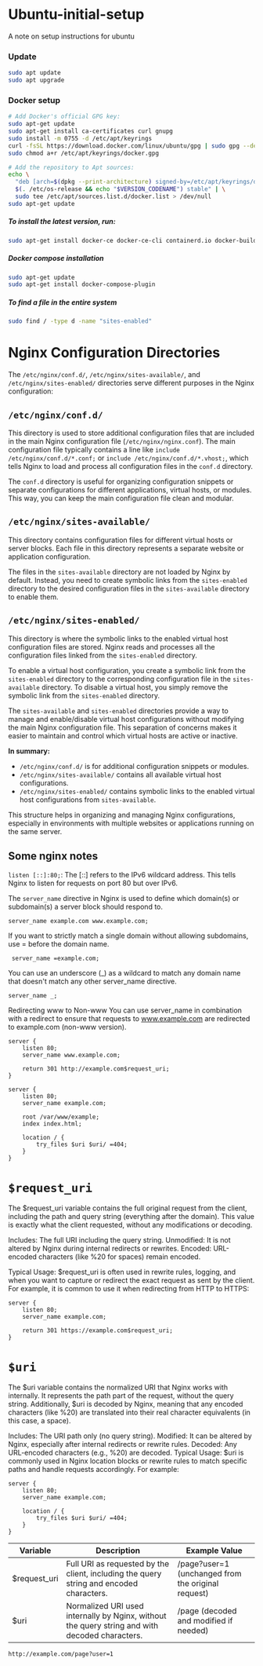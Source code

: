 # Ubuntu-initial-setup
A note on setup instructions for ubuntu

### Update
```bash
sudo apt update
sudo apt upgrade
```

### Docker setup
```bash
# Add Docker's official GPG key:
sudo apt-get update
sudo apt-get install ca-certificates curl gnupg
sudo install -m 0755 -d /etc/apt/keyrings
curl -fsSL https://download.docker.com/linux/ubuntu/gpg | sudo gpg --dearmor -o /etc/apt/keyrings/docker.gpg
sudo chmod a+r /etc/apt/keyrings/docker.gpg

# Add the repository to Apt sources:
echo \
  "deb [arch=$(dpkg --print-architecture) signed-by=/etc/apt/keyrings/docker.gpg] https://download.docker.com/linux/ubuntu \
  $(. /etc/os-release && echo "$VERSION_CODENAME") stable" | \
  sudo tee /etc/apt/sources.list.d/docker.list > /dev/null
sudo apt-get update
```
##### To install the latest version, run:
```bash
sudo apt-get install docker-ce docker-ce-cli containerd.io docker-buildx-plugin docker-compose-plugin
```

##### Docker compose installation
```bash
sudo apt-get update
sudo apt-get install docker-compose-plugin
```
##### To find a file in the entire system
```bash
sudo find / -type d -name "sites-enabled"
```

# Nginx Configuration Directories

The `/etc/nginx/conf.d/`, `/etc/nginx/sites-available/`, and `/etc/nginx/sites-enabled/` directories serve different purposes in the Nginx configuration:

## `/etc/nginx/conf.d/`
This directory is used to store additional configuration files that are included in the main Nginx configuration file (`/etc/nginx/nginx.conf`). The main configuration file typically contains a line like `include /etc/nginx/conf.d/*.conf;` or `include /etc/nginx/conf.d/*.vhost;`, which tells Nginx to load and process all configuration files in the `conf.d` directory.

The `conf.d` directory is useful for organizing configuration snippets or separate configurations for different applications, virtual hosts, or modules. This way, you can keep the main configuration file clean and modular.

## `/etc/nginx/sites-available/`
This directory contains configuration files for different virtual hosts or server blocks. Each file in this directory represents a separate website or application configuration.

The files in the `sites-available` directory are not loaded by Nginx by default. Instead, you need to create symbolic links from the `sites-enabled` directory to the desired configuration files in the `sites-available` directory to enable them.

## `/etc/nginx/sites-enabled/`
This directory is where the symbolic links to the enabled virtual host configuration files are stored. Nginx reads and processes all the configuration files linked from the `sites-enabled` directory.

To enable a virtual host configuration, you create a symbolic link from the `sites-enabled` directory to the corresponding configuration file in the `sites-available` directory. To disable a virtual host, you simply remove the symbolic link from the `sites-enabled` directory.

The `sites-available` and `sites-enabled` directories provide a way to manage and enable/disable virtual host configurations without modifying the main Nginx configuration file. This separation of concerns makes it easier to maintain and control which virtual hosts are active or inactive.

**In summary:**
- `/etc/nginx/conf.d/` is for additional configuration snippets or modules.
- `/etc/nginx/sites-available/` contains all available virtual host configurations.
- `/etc/nginx/sites-enabled/` contains symbolic links to the enabled virtual host configurations from `sites-available`.

This structure helps in organizing and managing Nginx configurations, especially in environments with multiple websites or applications running on the same server.

## Some nginx notes

`listen [::]:80;`: The [::] refers to the IPv6 wildcard address. This tells Nginx to listen for requests on port 80 but over IPv6.

The `server_name` directive in Nginx is used to define which domain(s) or subdomain(s) a server block should respond to. 

```
server_name example.com www.example.com;
```

If you want to strictly match a single domain without allowing subdomains, use = before the domain name.

```
 server_name =example.com;
```

You can use an underscore (_) as a wildcard to match any domain name that doesn't match any other server_name directive.
```
server_name _;
```

Redirecting www to Non-www
You can use server_name in combination with a redirect to ensure that requests to www.example.com are redirected to example.com (non-www version).

```
server {
    listen 80;
    server_name www.example.com;

    return 301 http://example.com$request_uri;
}

server {
    listen 80;
    server_name example.com;

    root /var/www/example;
    index index.html;

    location / {
        try_files $uri $uri/ =404;
    }
}
```

# `$request_uri`
The $request_uri variable contains the full original request from the client, including the path and query string (everything after the domain). This value is exactly what the client requested, without any modifications or decoding.

Includes: The full URI including the query string.
Unmodified: It is not altered by Nginx during internal redirects or rewrites.
Encoded: URL-encoded characters (like %20 for spaces) remain encoded.

Typical Usage:
$request_uri is often used in rewrite rules, logging, and when you want to capture or redirect the exact request as sent by the client. For example, it is common to use it when redirecting from HTTP to HTTPS: 
```
server {
    listen 80;
    server_name example.com;

    return 301 https://example.com$request_uri;
}
```
# `$uri`
The $uri variable contains the normalized URI that Nginx works with internally. It represents the path part of the request, without the query string. Additionally, $uri is decoded by Nginx, meaning that any encoded characters (like %20) are translated into their real character equivalents (in this case, a space).

Includes: The URI path only (no query string).
Modified: It can be altered by Nginx, especially after internal redirects or rewrite rules.
Decoded: Any URL-encoded characters (e.g., %20) are decoded.
Typical Usage:
$uri is commonly used in Nginx location blocks or rewrite rules to match specific paths and handle requests accordingly. For example:

```
server {
    listen 80;
    server_name example.com;

    location / {
        try_files $uri $uri/ =404;
    }
}
```
| Variable	| Description	| Example Value |
| --------- | ----------- | ------------- |
| $request_uri	| Full URI as requested by the client, including the query string and encoded characters. |	/page?user=1 (unchanged from the original request) |
| $uri	| Normalized URI used internally by Nginx, without the query string and with decoded characters.	| /page (decoded and modified if needed) |

```
http://example.com/page?user=1
```
